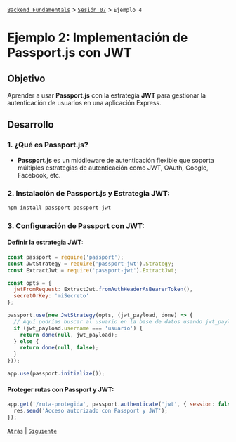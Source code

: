 [`Backend Fundamentals`](../../README.md) > [`Sesión 07`](../README.md) > `Ejemplo 4`

# Ejemplo 2:  Implementación de Passport.js con JWT

## Objetivo

Aprender a usar **Passport.js** con la estrategia **JWT** para gestionar la autenticación de usuarios en una aplicación Express.

## Desarrollo

### 1. **¿Qué es Passport.js?**
- **Passport.js** es un middleware de autenticación flexible que soporta múltiples estrategias de autenticación como JWT, OAuth, Google, Facebook, etc.
  
### 2. **Instalación de Passport.js y Estrategia JWT**:
```bash
npm install passport passport-jwt
```

### 3. **Configuración de Passport con JWT**:

#### **Definir la estrategia JWT**:
```javascript
const passport = require('passport');
const JwtStrategy = require('passport-jwt').Strategy;
const ExtractJwt = require('passport-jwt').ExtractJwt;

const opts = {
  jwtFromRequest: ExtractJwt.fromAuthHeaderAsBearerToken(),
  secretOrKey: 'miSecreto'
};

passport.use(new JwtStrategy(opts, (jwt_payload, done) => {
  // Aquí podrías buscar al usuario en la base de datos usando jwt_payload
  if (jwt_payload.username === 'usuario') {
    return done(null, jwt_payload);
  } else {
    return done(null, false);
  }
}));

app.use(passport.initialize());
```

#### **Proteger rutas con Passport y JWT**:
```javascript
app.get('/ruta-protegida', passport.authenticate('jwt', { session: false }), (req, res) => {
  res.send('Acceso autorizado con Passport y JWT');
});
```


[`Atrás`](../Reto-01) | [`Siguiente`](../Reto-02)
